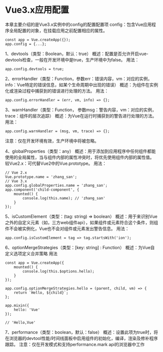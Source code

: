 
# Vue3.x应用配置
本章主要介绍的是Vue3.x实例中的config的配置配置项
config：包含Vue应用程序全局配置的对象，在挂载应用之前配置相应的属性。
```
const app = Vue.createApp({});
app.config = {...};
```



1、devtools（类型：Boolean，默认：true）
概述：配置是否允许开启vue-devtools检查，一般在开发环境中是true，生产环境中为false。
用法：
```
app.config.devtools = true;
```



2、errorHandler（类型：Function，参数err：错误内容，vm：对应的实例，info：Vue特定的错误信息，如某个生命周期中出现的错误）
概述：为组件在实例化或渲染过程中捕获到的错误进行处理的方法。
用法：
```
app.config.errorHandler = (err, vm, info) => {};
```




3、warnHandler（类型：Function， 参数msg：警告内容，vm：对应的实例，trace：组件的层次追踪）
概述：为Vue在运行时捕获到的警告进行处理的方法。
用法：
```
app.config.warnHandler = (msg, vm, trace) => {};
```
注意：仅在开发环境有效，生产环境中将被忽略。




4、globalProperties（类型：any）
概述：用于添加到应用程序中任何组件都能使用的全局属性，当与组件内部的属性冲突时，将优先使用组件内部的属性值。
较Vue2.x：可代替Vue2中的Vue.prototype。
用法：
```
// Vue 2.x
Vue.prototype.name = 'zhang_san';
// Vue 3.x
app.config.globalProperties.name = 'zhang_san';
app.component('child-component', {
    mounted() {
        console.log(this.name); // 'zhang_san'
    }
});
```




5、isCustomElement（类型：(tag: string) => boolean）
概述：用于来识别Vue之外的自定义元素（如，三方web组件api），如果组件或元素符合这个条件，则组件不会被实例化，Vue也不会对组件或元素发出警告信息。
用法：
```
app.config.isCustomElement = tag => tag.startsWith('ion');
```




6、optionMergeStrategies（类型：[key: string] : Function）
概述：为Vue自定义选项定义合并策略
用法
```
const app = Vue.createApp({
    mounted() {
        console.log(this.$options.hello);
    }
});

app.config.optionMergeStrategies.hello = (parent, child, vm) => {
    return `Hello, ${child}`;
};

app.mixin({
    hello: 'Vue'
});

// 'Hello,Vue'
```


7、performance（类型：boolean，默认：false）
概述：设置此项为true时，将在浏览器的devtool性能/时间线面板中启用组件的初始化，编译，渲染及修补程序跟踪。
注意：仅在开发模式和支持performance.mark api的浏览器中工作
